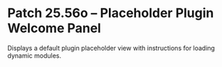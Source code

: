 # Patch 25.56o – Placeholder Plugin Welcome Panel

Displays a default plugin placeholder view with instructions for loading dynamic modules.
